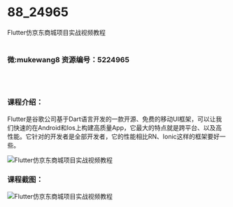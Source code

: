 # 88_24965
Flutter仿京东商城项目实战视频教程
<br/></br>
<h3>微:mukewang8 资源编号：5224965</h3>
<br/></br>
<h3>课程介绍：</h3>
<p><a title="查看与 Flutter 相关的文章" target="_blank">Flutter</a>是谷歌公司基于Dart语言开发的一款开源、免费的移动UI框架，可以让我们快速的在Android和Ios上构建高质量App，它最大的特点就是跨平台、以及高性能。它针对的开发者是全部开发者，它的性能相比RN、Ionic这样的框架要好一些。</p>
<p><img src="https://www.ko996.com/wp-content/uploads/img/2022/06/1-112-300x151.png" alt="Flutter仿京东商城项目实战视频教程"></p>
<div class="info-desc">
<h3>课程截图：</h3>
<p><img src="https://www.ko996.com/wp-content/uploads/img/2022/06/2-104.png" alt="Flutter仿京东商城项目实战视频教程"></p>


			
</div>
